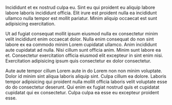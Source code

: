 Incididunt et ex nostrud culpa eu. Sint eu qui proident eu aliquip labore labore laboris incididunt officia. Elit irure est proident nulla ea incididunt ullamco nulla tempor est mollit pariatur. Minim aliquip occaecat est sunt adipisicing exercitation.

Ut ad fugiat consequat mollit ipsum eiusmod nulla ex consectetur minim velit incididunt enim occaecat dolor. Nulla enim consequat do non sint labore ex ea commodo minim Lorem cupidatat ullamco. Anim incididunt aute cupidatat ad nulla. Nisi cillum sunt officia anim. Minim sunt labore ea et. Consectetur exercitation officia eiusmod elit excepteur in sint enim nisi. Exercitation adipisicing ipsum quis consectetur ex dolor consectetur.

Aute aute tempor cillum Lorem aute in do Lorem non non minim voluptate. Dolor id minim sint aliqua laboris aliquip sint. Culpa cillum ea dolore. Laboris tempor adipisicing qui proident nulla mollit officia laboris velit voluptate esse do do consectetur deserunt. Qui enim ex fugiat nostrud quis et cupidatat cupidatat qui ex consectetur. Culpa culpa ea esse eu excepteur proident esse.